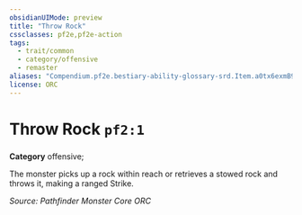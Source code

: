 ```yaml
---
obsidianUIMode: preview
title: "Throw Rock"
cssclasses: pf2e,pf2e-action
tags:
  - trait/common
  - category/offensive
  - remaster
aliases: "Compendium.pf2e.bestiary-ability-glossary-srd.Item.a0tx6exmB9v9CUsj"
license: ORC
---
```

# Throw Rock `pf2:1`

### 

**Category** offensive; 




The monster picks up a rock within reach or retrieves a stowed rock and throws it, making a ranged Strike.

*Source: Pathfinder Monster Core*
*ORC*
